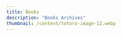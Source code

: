```yaml
---
title: Books
description: "Books Archives"
thumbnail: /content/totoro-image-12.webp
---
```


<LogsArchives cat='books' />
